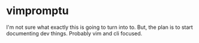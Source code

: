 # vimpromptu

I'm not sure what exactly this is going to turn into to. But, the plan is to start documenting dev things. Probably vim and cli focused.
